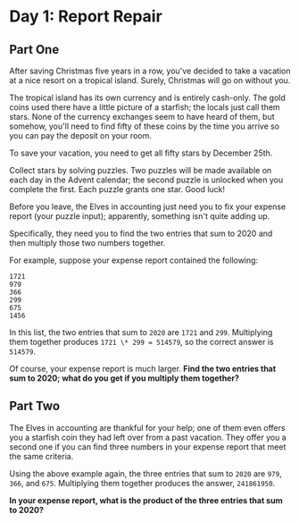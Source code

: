 # Day 1: Report Repair

## Part One

After saving Christmas five years in a row, you've decided to take a vacation at a nice resort on a tropical island. Surely, Christmas will go on without you.

The tropical island has its own currency and is entirely cash-only. The gold coins used there have a little picture of a starfish; the locals just call them stars. None of the currency exchanges seem to have heard of them, but somehow, you'll need to find fifty of these coins by the time you arrive so you can pay the deposit on your room.

To save your vacation, you need to get all fifty stars by December 25th.

Collect stars by solving puzzles. Two puzzles will be made available on each day in the Advent calendar; the second puzzle is unlocked when you complete the first. Each puzzle grants one star. Good luck!

Before you leave, the Elves in accounting just need you to fix your expense report (your puzzle input); apparently, something isn't quite adding up.

Specifically, they need you to find the two entries that sum to 2020 and then multiply those two numbers together.

For example, suppose your expense report contained the following:
```
1721
979
366
299
675
1456
```
In this list, the two entries that sum to `2020` are `1721` and `299`. Multiplying them together produces `1721 \* 299 = 514579`, so the correct answer is `514579`.

Of course, your expense report is much larger. **Find the two entries that sum to 2020; what do you get if you multiply them together?**

## Part Two

The Elves in accounting are thankful for your help; one of them even offers you a starfish coin they had left over from a past vacation. They offer you a second one if you can find three numbers in your expense report that meet the same criteria.

Using the above example again, the three entries that sum to `2020` are `979`, `366`, and `675`. Multiplying them together produces the answer, `241861950`.

**In your expense report, what is the product of the three entries that sum to 2020?**
